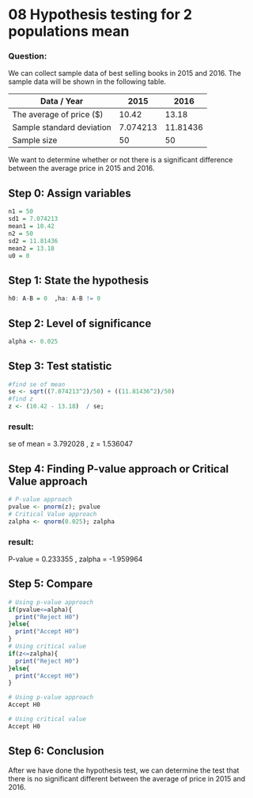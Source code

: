 # 08 Hypothesis testing for 2 populations mean 

### Question:
We can collect sample data of best selling books in 2015 and 2016. The sample data will be shown in the following table.

|Data / Year|2015|2016|
|----|------|----|
|The average of price ($)|10.42|13.18|
|Sample standard deviation|7.074213|11.81436|
|Sample size|50|50|

We want to determine whether or not there is a significant difference between the average price in 2015 and 2016.
## Step 0: Assign variables

```r
n1 = 50
sd1 = 7.074213
mean1 = 10.42
n2 = 50
sd2 = 11.81436
mean2 = 13.18
u0 = 0
```

## Step 1: State the hypothesis

```r
h0: A-B = 0  ,ha: A-B != 0
```

## Step 2: Level of significance

```r
alpha <- 0.025
```

## Step 3: Test statistic

```r
#find se of mean 
se <- sqrt((7.074213^2)/50) + ((11.81436^2)/50)
#find z
z <- (10.42 - 13.18)  / se;

```
### result:
se of mean = 3.792028 , 
z = 1.536047

## Step 4: Finding P-value approach or Critical Value approach

```r
# P-value approach
pvalue <- pnorm(z); pvalue
# Critical Value approach
zalpha <- qnorm(0.025); zalpha
```
### result:
P-value = 0.233355 , 
zalpha = -1.959964

## Step 5: Compare

```r
# Using p-value approach
if(pvalue<=alpha){
  print("Reject H0")
}else{
  print("Accept H0")
}
# Using critical value
if(z<=zalpha){
  print("Reject H0")
}else{
  print("Accept H0")
}

# Using p-value approach
Accept H0

# Using critical value
Accept H0
```

## Step 6: Conclusion
After we have done the hypothesis test, we can determine the test that there is no significant different between the average of price in 2015 and 2016.
